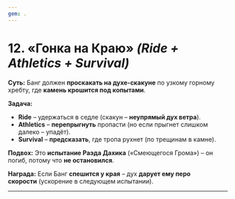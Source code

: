 ```yaml
---
gem: .
---
```

# **12. «Гонка на Краю»** _(Ride + Athletics + Survival)_

**Суть:** Банг должен **проскакать на духе-скакуне** по узкому горному хребту, где **камень крошится под копытами**.

**Задача:**

- **Ride** – удержаться в седле (скакун – **неупрямый дух ветра**).
- **Athletics** – **перепрыгнуть** пропасти (но если прыгнет слишком далеко – упадёт).
- **Survival** – **предсказать**, где тропа рухнет (по трещинам в камне).

**Подвох:** Это **испытание Раэда Дахика** («Смеющегося Грома») – он погиб, потому что **не остановился**.

**Награда:** Если Банг **спешится у края** – дух **дарует ему перо скорости** (ускорение в следующем испытании).

---